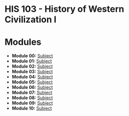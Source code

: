 # HIS 103 - History of Western Civilization I

# Modules

- **Module 00:** [Subject](modules/module_00/notes.md)
- **Module 01:** [Subject](modules/module_01/notes.md)
- **Module 02:** [Subject](modules/module_02/notes.md)
- **Module 03:** [Subject](modules/module_03/notes.md)
- **Module 04:** [Subject](modules/module_04/notes.md)
- **Module 05:** [Subject](modules/module_05/notes.md)
- **Module 06:** [Subject](modules/module_06/notes.md)
- **Module 07:** [Subject](modules/module_07/notes.md)
- **Module 08:** [Subject](modules/module_08/notes.md)
- **Module 09:** [Subject](modules/module_09/notes.md)
- **Module 10:** [Subject](modules/module_10/notes.md)